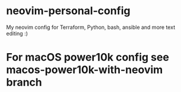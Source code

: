 # neovim-personal-config
My neovim config for Terraform, Python, bash, ansible and more text editing :)

# For macOS power10k config see macos-power10k-with-neovim branch

